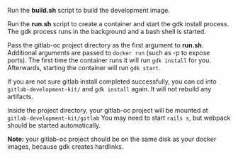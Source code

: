 Run the **build.sh** script to build the development image.

Run the **run.sh** script to create a container and start the gdk install process.
The gdk process runs in the background and a bash shell is started.

Pass the gitlab-oc project directory as the first argument to **run.sh**.  Additional arguments are passed to `docker run` (such as -p to expose ports).  The first time the container runs it will run `gdk install` for you.  Afterwards, starting the container will run `gdk start`.

If you are not sure gitlab install completed successfully, you can cd into `gitlab-development-kit/` and `gdk install` again.  It will not rebuild any artifacts.

Inside the project directory, your gitlab-oc project will be mounted at `gitlab-development-kit/gitlab`
You may need to start `rails s`, but webpack should be started automatically.

**Note:** your gitlab-oc project should be on the same disk as your docker images, because gdk creates hardlinks.
